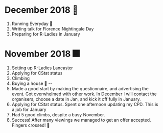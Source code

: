 
# December 2018 :christmas_tree:

1. Running Everyday :runner:
2. Writing talk for Florence Nightingale Day
3. Preparing for R-Ladies in January

# November 2018 :fireworks:

1. Setting up R-Ladies Lancaster
2. Applying for CStat status
3. Climbing
4. Buying a house :house_with_garden:
--
1. Made a good start by making the questionnaire, and advertising the event. Got overwhelmed with other work.
In December I will contact the organisers, choose a date in Jan, and kick it off fully in January. 
2. Applying for CStat status. Spent one afternoon updating my CPD. This is a job for January
3. Had 5 good climbs, despite a busy November. 
4. Success! After many viewings we managed to get an offer accepted. Fingers crossed! :house_with_garden:
